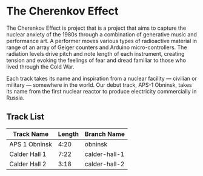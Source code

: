 # The Cherenkov Effect

The Cherenkov Effect is project that is a project that aims to capture the nuclear anxiety of the 1980s through a combination of generative music and performance art. A performer moves various types of radioactive material in range of an array of Geiger counters and Arduino micro-controllers. The radiation levels drive pitch and note length of each instrument, creating tension and evoking the feelings of fear and dread familiar to those who lived through the Cold War.

Each track takes its name and inspiration from a nuclear facility — civilian or military — somewhere in the world. Our debut track, APS-1 Obninsk, takes its name from the first nuclear reactor to produce electricity commercially in Russia.
## Track List

| Track Name | Length | Branch Name |
|----|-----|----|
| APS 1 Obninsk | 4:20 | obninsk |
| Calder Hall 1 | 7:22 | calder-hall-1 |
| Calder Hall 2 | 3:18 | calder-hall-2 |